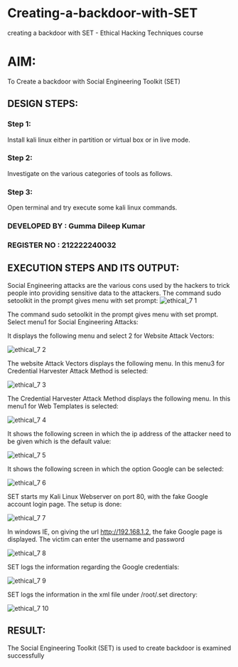 # Creating-a-backdoor-with-SET
creating a backdoor with SET - Ethical Hacking Techniques course

# AIM:
To Create a backdoor with Social Engineering Toolkit (SET)

## DESIGN STEPS:
### Step 1:
Install kali linux either in partition or virtual box or in live mode.

### Step 2:
Investigate on the various categories of tools as follows.

### Step 3:
Open terminal and try execute some kali linux commands.

### DEVELOPED BY : Gumma Dileep Kumar
### REGISTER NO : 212222240032

## EXECUTION STEPS AND ITS OUTPUT:
Social Engineering attacks are the various cons used by the hackers to trick people into providing sensitive data to the attackers. The command sudo setoolkit in the prompt gives menu with set prompt:
![ethical_7 1](https://github.com/gummadileepkumar/creating-a-backdoor-with-SET/assets/118707761/3129315f-215e-4c86-8409-ebaa1c1d9700)


The command sudo setoolkit in the prompt gives menu with set prompt. Select menu1 for Social Engineering Attacks:

It displays the following menu and select 2 for Website Attack Vectors:


![ethical_7 2](https://github.com/gummadileepkumar/creating-a-backdoor-with-SET/assets/118707761/50182e45-d434-4e4c-b549-0eaae52ec198)

The website Attack Vectors displays the following menu. In this menu3 for Credential Harvester Attack Method is selected:


![ethical_7 3](https://github.com/gummadileepkumar/creating-a-backdoor-with-SET/assets/118707761/7236540f-574c-4161-841b-3f830326dbf9)


The Credential Harvester Attack Method displays the following menu. In this menu1 for Web Templates is selected: 

![ethical_7 4](https://github.com/gummadileepkumar/creating-a-backdoor-with-SET/assets/118707761/938bead6-3c45-4fcd-a05e-f80eab8ecf3e)


It shows the following screen in which the ip address of the attacker need to be given which is the default value:

![ethical_7 5](https://github.com/gummadileepkumar/creating-a-backdoor-with-SET/assets/118707761/4a1d1605-62dd-40c5-9c9a-98b79512bc25)


It shows the following screen in which the option Google can be selected: 

![ethical_7 6](https://github.com/gummadileepkumar/creating-a-backdoor-with-SET/assets/118707761/62731765-85a0-42dc-9bf0-fd553aacf030)


SET starts my Kali Linux Webserver on port 80, with the fake Google account login page. The setup is done: 

![ethical_7 7](https://github.com/gummadileepkumar/creating-a-backdoor-with-SET/assets/118707761/02175088-76e3-45b7-9c8f-bd96c6a6d9bc)


In windows IE, on giving the url http://192.168.1.2, the fake Google page is displayed. The victim can enter the username and password 

![ethical_7 8](https://github.com/gummadileepkumar/creating-a-backdoor-with-SET/assets/118707761/c842f11b-1541-451b-a2e9-cf1f7238a2f2)


SET logs the information regarding the Google credentials: 

![ethical_7 9](https://github.com/gummadileepkumar/creating-a-backdoor-with-SET/assets/118707761/fcaa20eb-3386-4845-8851-84c2c79f328e)


SET logs the information in the xml file under /root/.set directory:

![ethical_7 10](https://github.com/gummadileepkumar/creating-a-backdoor-with-SET/assets/118707761/134cf982-7542-4013-8eec-ab3800a297fb)


## RESULT:
The Social Engineering Toolkit (SET) is used to create backdoor is  examined successfully
